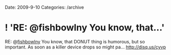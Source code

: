Date: 2009-9-10
Categories: /archive

# ! 'RE: @fishbowlny You know, that...'

RE: @<a href="http://twitter.com/fishbowlny" class="aktt_username">fishbowlny</a> You know, that DONUT thing is humorous, but so important.  As soon as a killer device drops so might pa… <a href="http://disq.us/cyvp" rel="nofollow">http://disq.us/cyvp</a>
